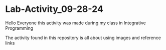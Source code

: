 # Lab-Activity_09-28-24
Hello Everyone this activity was made during my class in Integrative Programming

The activity found in this repository is all about using images and reference links

